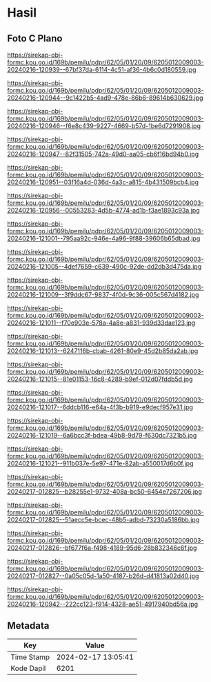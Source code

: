 # Hasil

## Foto C Plano

https://sirekap-obj-formc.kpu.go.id/169b/pemilu/pdpr/62/05/01/20/09/6205012009003-20240216-120939--67bf37da-6114-4c51-af36-4b6c0d180559.jpg

https://sirekap-obj-formc.kpu.go.id/169b/pemilu/pdpr/62/05/01/20/09/6205012009003-20240216-120944--9c1422b5-4ad9-478e-86b6-89614b630629.jpg

https://sirekap-obj-formc.kpu.go.id/169b/pemilu/pdpr/62/05/01/20/09/6205012009003-20240216-120946--f6e8c439-9227-4669-b57d-1be6d7291908.jpg

https://sirekap-obj-formc.kpu.go.id/169b/pemilu/pdpr/62/05/01/20/09/6205012009003-20240216-120947--82f31505-742a-49d0-aa05-cb6f16bd94b0.jpg

https://sirekap-obj-formc.kpu.go.id/169b/pemilu/pdpr/62/05/01/20/09/6205012009003-20240216-120951--03f16a4d-036d-4a3c-a815-4b431509bcb4.jpg

https://sirekap-obj-formc.kpu.go.id/169b/pemilu/pdpr/62/05/01/20/09/6205012009003-20240216-120956--00553283-4d5b-4774-ad1b-f3ae1893c93a.jpg

https://sirekap-obj-formc.kpu.go.id/169b/pemilu/pdpr/62/05/01/20/09/6205012009003-20240216-121001--795aa92c-946e-4a96-9f88-39606b65dbad.jpg

https://sirekap-obj-formc.kpu.go.id/169b/pemilu/pdpr/62/05/01/20/09/6205012009003-20240216-121005--4def7659-c639-490c-92de-dd2db3d475da.jpg

https://sirekap-obj-formc.kpu.go.id/169b/pemilu/pdpr/62/05/01/20/09/6205012009003-20240216-121009--3f9ddc67-9837-4f0d-9c36-005c567d4182.jpg

https://sirekap-obj-formc.kpu.go.id/169b/pemilu/pdpr/62/05/01/20/09/6205012009003-20240216-121011--f70e903e-578a-4a8e-a831-939d33dae123.jpg

https://sirekap-obj-formc.kpu.go.id/169b/pemilu/pdpr/62/05/01/20/09/6205012009003-20240216-121013--6247116b-cbab-4261-80e9-45d2b85da2ab.jpg

https://sirekap-obj-formc.kpu.go.id/169b/pemilu/pdpr/62/05/01/20/09/6205012009003-20240216-121015--81e01153-16c8-4289-b9ef-012d07fddb5d.jpg

https://sirekap-obj-formc.kpu.go.id/169b/pemilu/pdpr/62/05/01/20/09/6205012009003-20240216-121017--6ddcb116-e64a-4f3b-b919-e9decf957e31.jpg

https://sirekap-obj-formc.kpu.go.id/169b/pemilu/pdpr/62/05/01/20/09/6205012009003-20240216-121019--6a6bcc3f-bdea-49b8-9d79-f630dc7321b5.jpg

https://sirekap-obj-formc.kpu.go.id/169b/pemilu/pdpr/62/05/01/20/09/6205012009003-20240216-121021--911b037e-5e97-471e-82ab-a550017d6b0f.jpg

https://sirekap-obj-formc.kpu.go.id/169b/pemilu/pdpr/62/05/01/20/09/6205012009003-20240217-012825--b28255e1-9732-408a-bc50-6454e7267206.jpg

https://sirekap-obj-formc.kpu.go.id/169b/pemilu/pdpr/62/05/01/20/09/6205012009003-20240217-012825--51aecc5e-bcec-48b5-adbd-73230a5186bb.jpg

https://sirekap-obj-formc.kpu.go.id/169b/pemilu/pdpr/62/05/01/20/09/6205012009003-20240217-012826--bf677f6a-f498-4189-95d6-28b832346c6f.jpg

https://sirekap-obj-formc.kpu.go.id/169b/pemilu/pdpr/62/05/01/20/09/6205012009003-20240217-012827--0a05c05d-1a50-4187-b26d-d41813a02d40.jpg

https://sirekap-obj-formc.kpu.go.id/169b/pemilu/pdpr/62/05/01/20/09/6205012009003-20240216-120942--222cc123-f914-4328-ae51-4917940bd56a.jpg


## Metadata

| Key        | Value               |
| ---------- | ------------------- |
| Time Stamp | 2024-02-17 13:05:41 |
| Kode Dapil | 6201                |



